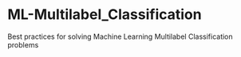 # ML-Multilabel_Classification
Best practices for solving Machine Learning Multilabel Classification problems 
